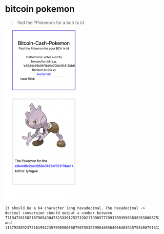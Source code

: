 # bitcoin pokemon

> find the ?Pokemon for a bch tx id

<img src='./scrn.png' width='250px'>

```
It should be a 64 character long hexadecimal. The hexadecimal -> decimal conversion should output a number between 771947261582107969490473233391252719021799897770937093596383893386087530932 and 115792089237316195423570985008687907853269984665640564039457584007913129639935
```